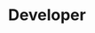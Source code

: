 ---
name: "Allison Zhang"
title: "Developer"
group: "member"
graduating_year: 2023
img: "azhang.jpg"
github: "zhangallison"
---